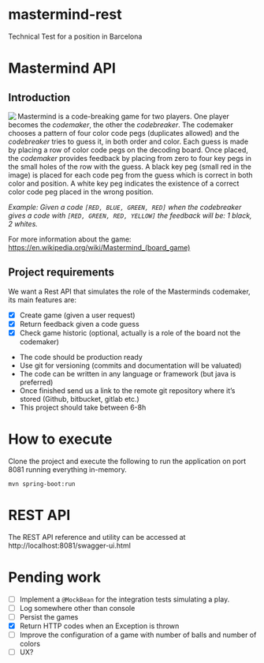 # mastermind-rest
Technical Test for a position in Barcelona

# Mastermind API
## Introduction

<img align="left" src="https://upload.wikimedia.org/wikipedia/commons/thumb/2/2d/Mastermind.jpg/200px-Mastermind.jpg">

Mastermind is a code-breaking game for two players. One player becomes the _codemaker_, the other the _codebreaker_. The codemaker chooses a pattern of four color code pegs (duplicates allowed) and the _codebreaker_ tries to guess it, in both order and color.
Each guess is made by placing a row of color code pegs on the decoding board. Once placed, the _codemaker_ provides feedback by placing from zero to four key pegs in the small holes of the row with the guess. A black key peg (small red in the image) is placed for each code peg from the guess which is correct in both color and position. A white key peg indicates the existence of a correct color code peg placed in the wrong position.

_Example: Given a code `[RED, BLUE, GREEN, RED]` when the codebreaker gives a code with `[RED, GREEN, RED, YELLOW]` the feedback will be: 1 black, 2 whites._

For more information about the game: https://en.wikipedia.org/wiki/Mastermind_(board_game)

## Project requirements
We want a Rest API that simulates the role of the Masterminds codemaker, its main features are:
- [x] Create game (given a user request)
- [x] Return feedback given a code guess
- [x] Check game historic (optional, actually is a role of the board not the codemaker)
* The code should be production ready
* Use git for versioning (commits and documentation will be valuated)
* The code can be written in any language or framework (but java is preferred)
* Once finished send us a link to the remote git repository where it’s stored (Github, bitbucket, gitlab etc.)
* This project should take between 6-8h


# How to execute

Clone the project and execute the following to run the application on port 8081 running everything in-memory.

```
mvn spring-boot:run
```

# REST API

The REST API reference and utility can be accessed at http://localhost:8081/swagger-ui.html

# Pending work

- [ ] Implement a `@MockBean` for the integration tests simulating a play.
- [ ] Log somewhere other than console
- [ ] Persist the games
- [x] Return HTTP codes when an Exception is thrown
- [ ] Improve the configuration of a game with number of balls and number of colors
- [ ] UX?
